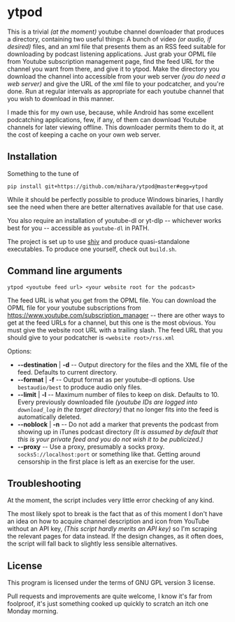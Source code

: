 # ytpod

This is a trivial _(at the moment)_ youtube channel downloader that produces a
directory, containing two useful things: A bunch of video _(or audio, if
desired)_ files, and an xml file that presents them as an RSS feed suitable
for downloading by podcast listening applications. Just grab your OPML file
from Youtube subscription management page, find the feed URL for the channel
you want from there, and give it to ytpod. Make the directory you download the
channel into accessible from your web server _(you do need a web server)_ and
give the URL of the xml file to your podcatcher, and you're done. Run at
regular intervals as appropriate for each youtube channel that you wish to
download in this manner.

I made this for my own use, because, while Android has some excellent
podcatching applications, few, if any, of them can download Youtube channels
for later viewing offline. This downloader permits them to do it, at the cost
of keeping a cache on your own web server.

## Installation

Something to the tune of 

    pip install git+https://github.com/mihara/ytpod@master#egg=ytpod

While it should be perfectly possible to produce Windows binaries, I hardly
see the need when there are better alternatives available for that use case.

You also require an installation of youtube-dl or yt-dlp -- whichever works
best for you -- accessible as `youtube-dl` in PATH.

The project is set up to use [shiv](https://shiv.readthedocs.io/en/latest/index.html)
and produce quasi-standalone executables. To produce one yourself, check out `build.sh`.

## Command line arguments

    ytpod <youtube feed url> <your website root for the podcast>
    
The feed URL is what you get from the OPML file. You can download the OPML
file for your youtube subscriptions from
https://www.youtube.com/subscription_manager -- there are other ways to get at
the feed URLs for a channel, but this one is the most obvious. You must give
the website root URL with a trailing slash. The feed URL that you should give
to your podcatcher is `<website root>/rss.xml`
    
Options:

* **--destination** | **-d** -- Output directory for the files and the XML file
  of the feed. Defaults to current directory.
* **--format** | **-f** -- Output format as per youtube-dl options. Use
  `bestaudio/best` to produce audio only files.
* **--limit** | **-l** -- Maximum number of files to keep on disk. Defaults
  to 10. Every previously downloaded file *(youtube IDs are logged into
  `download_log` in the target directory)* that no longer fits into the feed
  is automatically deleted.
* **--noblock** | **-n** -- Do not add a marker that prevents the podcast from
  showing up in iTunes podcast directory _(It is assumed by default that this
  is your private feed and you do not wish it to be publicized.)_
* **--proxy** -- Use a proxy, presumably a socks proxy. `socks5://localhost:port`
  or something like that. Getting around censorship in the first place is left
  as an exercise for the user.

## Troubleshooting

At the moment, the script includes very little error checking of any kind.

The most likely spot to break is the fact that as of this moment I don't have
an idea on how to acquire channel description and icon from YouTube without an
API key, _(This script hardly merits an API key)_ so I'm scraping the relevant
pages for data instead. If the design changes, as it often does, the script
will fall back to slightly less sensible alternatives.
  
## License

This program is licensed under the terms of GNU GPL version 3 license.

Pull requests and improvements are quite welcome, I know it's far from
foolproof, it's just something cooked up quickly to scratch an itch one Monday
morning.

